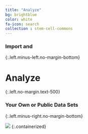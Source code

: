 ```yaml
---
title: "Analyze"
bg: brightblue
color: white
fa-icon: search
collection : stem-cell-commons
---
```



### Import and
{:.left.minus-left.no-margin-bottom}

# Analyze
{:.left.no-margin.text-500}

### Your Own or Public Data Sets
{:.left.minus-right.no-margin-bottom}

<img src="{{ 'img/screen-analyze.jpg' | relative_url }}" />
{:.containerized}